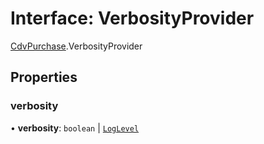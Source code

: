 # Interface: VerbosityProvider

[CdvPurchase](../modules/CdvPurchase.md).VerbosityProvider

## Properties

### verbosity

• **verbosity**: `boolean` \| [`LogLevel`](../enums/CdvPurchase.LogLevel.md)
